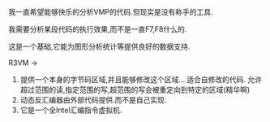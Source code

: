我一直希望能够快乐的分析VMP的代码.但现实是没有称手的工具.

我需要分析某段代码的执行效果,而不是一直F7,F8什么的.

这是一个基础,它能为图形分析统计等提供良好的数据支持.





R3VM ->
1. 提供一个本身的字节码区域,并且能够修改这个区域...
  适合自修改的代码.
  允许超过范围的读,指定范围的写,超范围的写会被重定向到特定的区域(精华啊)
2. 动态反汇编器由外部代码提供.而不是自己实现.
3. 它是一个全Intel汇编指令虚拟机.

